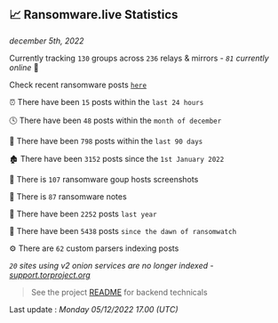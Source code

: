
## 📈 Ransomware.live Statistics
_december 5th, 2022_

Currently tracking `130` groups across `236` relays & mirrors - _`81` currently online_ 📡

Check recent ransomware posts [`here`](recentposts.md)


⏰ There have been `15` posts within the `last 24 hours`

🕓 There have been `48` posts within the `month of december`

📅 There have been `798` posts within the `last 90 days`

🏚 There have been `3152` posts since the `1st January 2022`

📸 There is `107` ransomware goup hosts screenshots

📝 There is `87` ransomware notes

🚀 There have been `2252` posts `last year`

🐣 There have been `5438` posts `since the dawn of ransomwatch`

⚙️ There are `62` custom parsers indexing posts

_`20` sites using v2 onion services are no longer indexed - [support.torproject.org](https://support.torproject.org/onionservices/v2-deprecation/)_

> See the project [README](https://github.com/jmousqueton/ransomwatch#readme) for backend technicals



Last update : _Monday 05/12/2022 17.00 (UTC)_

